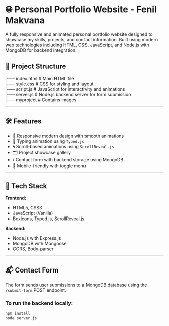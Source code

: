 # 🌐 Personal Portfolio Website - Fenil Makvana

A fully responsive and animated personal portfolio website designed to showcase my skills, projects, and contact information. Built using modern web technologies including HTML, CSS, JavaScript, and Node.js with MongoDB for backend integration.


## 📁 Project Structure

├── index.html # Main HTML file <br>
├── style.css # CSS for styling and layout <br>
├── script.js # JavaScript for interactivity and animations <br>
├── server.js # Node.js backend server for form submission <br>
├── myproject # Contains images 

---

## 🛠️ Features

- 🎨 Responsive modern design with smooth animations
- 🧠 Typing animation using `Typed.js`
- 🌀 Scroll-based animations using `ScrollReveal.js`
- 🗂️ Project showcase gallery
- 📞 Contact form with backend storage using MongoDB
- 🔄 Mobile-friendly with toggle menu

---

## 🔧 Tech Stack

**Frontend:**
- HTML5, CSS3
- JavaScript (Vanilla)
- Boxicons, Typed.js, ScrollReveal.js

**Backend:**
- Node.js with Express.js
- MongoDB with Mongoose
- CORS, Body-parser

---

## 📬 Contact Form

The form sends user submissions to a MongoDB database using the `/submit-form` POST endpoint.

### To run the backend locally:

```bash
npm install
node server.js
